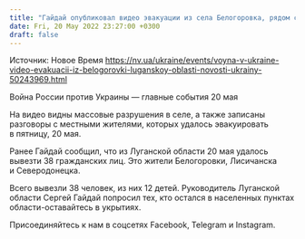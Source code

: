 ```yaml
---
title: "Гайдай опубликовал видео эвакуации из села Белогоровка, рядом с котором разгромили оккупантов"
date: Fri, 20 May 2022 23:27:00 +0300
draft: false
---
```

Источник: Новое Время https://nv.ua/ukraine/events/voyna-v-ukraine-video-evakuacii-iz-belogorovki-luganskoy-oblasti-novosti-ukrainy-50243969.html


Война России против Украины — главные события 20 мая

На видео видны массовые разрушения в селе, а также записаны разговоры с местными жителями, которых удалось эвакуировать в пятницу, 20 мая.

Ранее Гайдай сообщил, что из Луганской области 20 мая удалось вывезти 38 гражданских лиц. Это жители Белогоровки, Лисичанска и Северодонецка.

Всего вывезли 38 человек, из них 12 детей. Руководитель Луганской области Сергей Гайдай попросил тех, кто остался в населенных пунктах области-оставайтесь в укрытиях.

Присоединяйтесь к нам в соцсетях Facebook, Telegram и Instagram.
